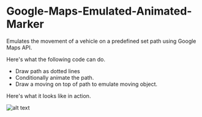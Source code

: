 # Google-Maps-Emulated-Animated-Marker
Emulates the movement of a vehicle on a predefined set path using Google Maps API.

Here's what the following code can do.

- Draw path as dotted lines
- Conditionally animate the path.
- Draw a moving on top of path to emulate moving object.



Here's what it looks like in action.

![alt text](https://github.com/arjun921/Google-Maps-Animated-Marker/raw/master/ezgif.com-video-to-gif-2.gif)
